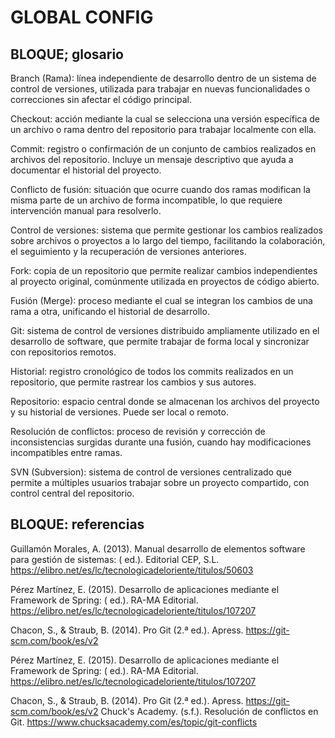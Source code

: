 # GLOBAL CONFIG

## BLOQUE; glosario


Branch (Rama):
línea independiente de desarrollo dentro de un sistema de control de versiones, utilizada para trabajar en nuevas funcionalidades o correcciones sin afectar el código principal.

Checkout:
acción mediante la cual se selecciona una versión específica de un archivo o rama dentro del repositorio para trabajar localmente con ella.

Commit:
registro o confirmación de un conjunto de cambios realizados en archivos del repositorio. Incluye un mensaje descriptivo que ayuda a documentar el historial del proyecto.

Conflicto de fusión:
situación que ocurre cuando dos ramas modifican la misma parte de un archivo de forma incompatible, lo que requiere intervención manual para resolverlo.

Control de versiones:
sistema que permite gestionar los cambios realizados sobre archivos o proyectos a lo largo del tiempo, facilitando la colaboración, el seguimiento y la recuperación de versiones anteriores.

Fork:
copia de un repositorio que permite realizar cambios independientes al proyecto original, comúnmente utilizada en proyectos de código abierto.

Fusión (Merge):
proceso mediante el cual se integran los cambios de una rama a otra, unificando el historial de desarrollo.

Git:
sistema de control de versiones distribuido ampliamente utilizado en el desarrollo de software, que permite trabajar de forma local y sincronizar con repositorios remotos.

Historial:
registro cronológico de todos los commits realizados en un repositorio, que permite rastrear los cambios y sus autores.

Repositorio:
espacio central donde se almacenan los archivos del proyecto y su historial de versiones. Puede ser local o remoto.

Resolución de conflictos:
proceso de revisión y corrección de inconsistencias surgidas durante una fusión, cuando hay modificaciones incompatibles entre ramas.

SVN (Subversion):
sistema de control de versiones centralizado que permite a múltiples usuarios trabajar sobre un proyecto compartido, con control central del repositorio.





## BLOQUE: referencias



Guillamón Morales, A. (2013). Manual desarrollo de elementos software para gestión de sistemas: ( ed.). Editorial CEP, S.L. https://elibro.net/es/lc/tecnologicadeloriente/titulos/50603 

Pérez Martínez, E. (2015). Desarrollo de aplicaciones mediante el Framework de Spring: ( ed.). RA-MA Editorial. https://elibro.net/es/lc/tecnologicadeloriente/titulos/107207 

Chacon, S., & Straub, B. (2014). Pro Git (2.ª ed.). Apress. https://git-scm.com/book/es/v2

Pérez Martínez, E. (2015). Desarrollo de aplicaciones mediante el Framework de Spring: ( ed.). RA-MA Editorial. https://elibro.net/es/lc/tecnologicadeloriente/titulos/107207 

Chacon, S., & Straub, B. (2014). Pro Git (2.ª ed.). Apress. https://git-scm.com/book/es/v2
Chuck's Academy. (s.f.). Resolución de conflictos en Git. https://www.chucksacademy.com/es/topic/git-conflicts

